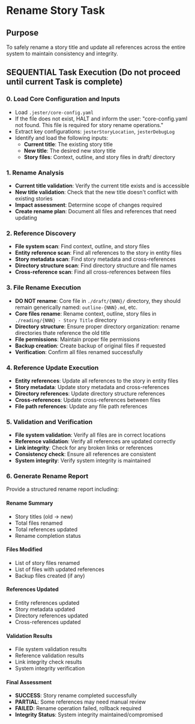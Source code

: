 

# Rename Story Task

## Purpose

To safely rename a story title and update all references across the entire system to maintain consistency and integrity.

## SEQUENTIAL Task Execution (Do not proceed until current Task is complete)

### 0. Load Core Configuration and Inputs

- Load `.jester/core-config.yaml`
- If the file does not exist, HALT and inform the user: "core-config.yaml not found. This file is required for story rename operations."
- Extract key configurations: `jesterStoryLocation`, `jesterDebugLog`
- Identify and load the following inputs:
  - **Current title**: The existing story title
  - **New title**: The desired new story title
  - **Story files**: Context, outline, and story files in draft/ directory

### 1. Rename Analysis

- **Current title validation**: Verify the current title exists and is accessible
- **New title validation**: Check that the new title doesn't conflict with existing stories
- **Impact assessment**: Determine scope of changes required
- **Create rename plan**: Document all files and references that need updating

### 2. Reference Discovery

- **File system scan**: Find context, outline, and story files
- **Entity reference scan**: Find all references to the story in entity files
- **Story metadata scan**: Find story metadata and cross-references
- **Directory structure scan**: Find directory structure and file names
- **Cross-reference scan**: Find all cross-references between files

### 3. File Rename Execution

- **DO NOT rename**: Core file in `./draft/{NNN}/` directory, they should remain generically named: `outline-{NNN}.md`, etc.
- **Core files rename**: Rename context, outline, story files in `./reading/{NNN} - Story Title` directory
- **Directory structure**: Ensure proper directory organization: rename directories thate reference the old title
- **File permissions**: Maintain proper file permissions
- **Backup creation**: Create backup of original files if requested
- **Verification**: Confirm all files renamed successfully

### 4. Reference Update Execution

- **Entity references**: Update all references to the story in entity files
- **Story metadata**: Update story metadata and cross-references
- **Directory references**: Update directory structure references
- **Cross-references**: Update cross-references between files
- **File path references**: Update any file path references

### 5. Validation and Verification

- **File system validation**: Verify all files are in correct locations
- **Reference validation**: Verify all references are updated correctly
- **Link integrity**: Check for any broken links or references
- **Consistency check**: Ensure all references are consistent
- **System integrity**: Verify system integrity is maintained

### 6. Generate Rename Report

Provide a structured rename report including:

#### Rename Summary
- Story titles (old → new)
- Total files renamed
- Total references updated
- Rename completion status

#### Files Modified
- List of story files renamed
- List of files with updated references
- Backup files created (if any)

#### References Updated
- Entity references updated
- Story metadata updated
- Directory references updated
- Cross-references updated

#### Validation Results
- File system validation results
- Reference validation results
- Link integrity check results
- System integrity verification

#### Final Assessment
- **SUCCESS**: Story rename completed successfully
- **PARTIAL**: Some references may need manual review
- **FAILED**: Rename operation failed, rollback required
- **Integrity Status**: System integrity maintained/compromised